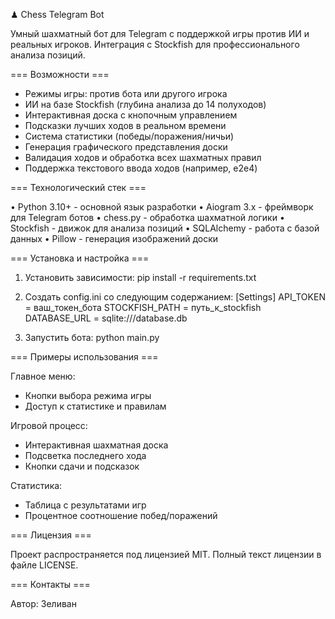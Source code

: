 ♟ Chess Telegram Bot

Умный шахматный бот для Telegram с поддержкой игры против ИИ и реальных игроков. 
Интеграция с Stockfish для профессионального анализа позиций.

=== Возможности ===

- Режимы игры: против бота или другого игрока
- ИИ на базе Stockfish (глубина анализа до 14 полуходов)
- Интерактивная доска с кнопочным управлением
- Подсказки лучших ходов в реальном времени
- Система статистики (победы/поражения/ничьи)
- Генерация графического представления доски
- Валидация ходов и обработка всех шахматных правил
- Поддержка текстового ввода ходов (например, e2e4)

=== Технологический стек ===

• Python 3.10+ - основной язык разработки
• Aiogram 3.x - фреймворк для Telegram ботов
• chess.py - обработка шахматной логики
• Stockfish - движок для анализа позиций
• SQLAlchemy - работа с базой данных
• Pillow - генерация изображений доски

=== Установка и настройка ===

1. Установить зависимости:
pip install -r requirements.txt

2. Создать config.ini со следующим содержанием:
[Settings]
API_TOKEN = ваш_токен_бота
STOCKFISH_PATH = путь_к_stockfish
DATABASE_URL = sqlite:///database.db

3. Запустить бота:
python main.py

=== Примеры использования ===

Главное меню:
- Кнопки выбора режима игры
- Доступ к статистике и правилам

Игровой процесс:
- Интерактивная шахматная доска
- Подсветка последнего хода
- Кнопки сдачи и подсказок

Статистика:
- Таблица с результатами игр
- Процентное соотношение побед/поражений

=== Лицензия ===

Проект распространяется под лицензией MIT. 
Полный текст лицензии в файле LICENSE.

=== Контакты ===

Автор: Зеливан
